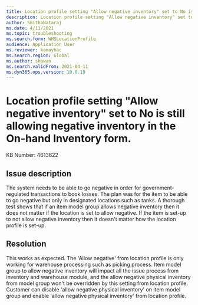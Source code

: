 ```yaml
---
title: Location profile setting "Allow negative inventory" set to No is still allowing negative inventory in the On-hand Inventory form.
description: Location profile setting "Allow negative inventory" set to No is still allowing negative inventory in the On-hand Inventory form.
author: SmithaNataraj
ms.date: 4/11/2021
ms.topic: troubleshooting
ms.search.form: WHSLocationProfile
audience: Application User
ms.reviewer: kamaybac
ms.search.region: Global
ms.author: shawan
ms.search.validFrom: 2021-04-11
ms.dyn365.ops.version: 10.0.19
---
```


# Location profile setting "Allow negative inventory" set to No is still allowing negative inventory in the On-hand Inventory form.

KB Number: 4613622

## Issue description

The system needs to be able to go negative in order for government-regulated transactions to book losses. The plan was for the item to be able to go negative but only in designated locations such as tanks. A thorough test shows that if an item model group allows negative inventory then it does not matter if the location is set to allow negative.  If the item is set-up to not allow negative inventory then it doesn't matter how the location profile is set-up.

## Resolution

This works as expected. The 'Allow negative' from location profile is only working for warehouse processing such as picking process.  Item model group to allow negative inventory will impact all the issue process from inventory and warehouse module, and the allow negative physical inventory from model group won't be overridden by this setting from location profile. Customer can disable 'allow negative physical inventory' on item model group and enable 'allow negative physical inventory' from location profile.
